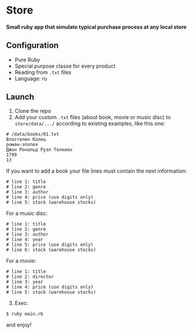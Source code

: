 # Store
#### Small ruby app that simulate typical purchase process at any local store

## Configuration
+ Pure Ruby
+ Special purpose classe for every product
+ Reading from `.txt` files
+ Language: ru 

## Launch
1. Clone the repo
2. Add your custom `.txt` files (about book, movie or music disc) to `store/data/.../` according to existing examples, like this one:
```
# /data/books/01.txt
Властелин Колец
роман-эпопея
Джон Рональд Руэл Толкиен
1799
13
```
If you want to add a book your file lines must contain the next information:
```
# line 1: title
# line 2: genre
# line 3: author
# line 4: price (use digits only)
# line 5: stock (warehouse stocks)

``` 
For a music disc:
```
# line 1: title
# line 2: genre
# line 3: author
# line 4: year
# line 5: price (use digits only)
# line 6: stock (warehouse stocks)
```

For a movie:
```
# line 1: title
# line 2: director
# line 3: year
# line 4: price (use digits only)
# line 5: stock (warehouse stocks)
```
3. Exec:
```
$ ruby main.rb
```
and enjoy!
